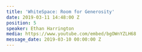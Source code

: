 ```yaml
---
title: 'WhiteSpace: Room for Generosity'
date: 2019-03-11 14:48:00 Z
position: 5
speaker: Ethan Harrington
media: https://www.youtube.com/embed/bgOWnYZLH68
message_date: 2019-03-10 00:00:00 Z
---
```


